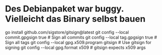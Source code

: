 # Des Debianpaket war buggy. Vielleicht das Binary selbst bauen
go install github.com/sigstore/gitsign@latest
git config --local commit.gpgsign true  # Sign all commits
git config --local tag.gpgsign true  # Sign all tags
git config --local gpg.x509.program gitsign  # Use gitsign for signing
git config --local gpg.format x509  # gitsign expects x509 args
